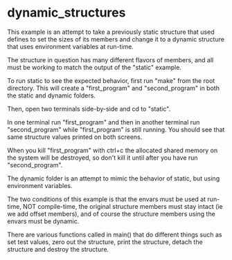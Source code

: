 # dynamic_structures

This example is an attempt to take a previously static structure that used defines to set the sizes of its members and change it to a dynamic structure that uses environment variables at run-time.

The structure in question has many different flavors of members, and all must be working to match the output of the "static" example.

To run static to see the expected behavior, first run "make" from the root directory. This will create a "first_program" and "second_program" in both the static and dynamic folders.

Then, open two terminals side-by-side and cd to "static".

In one terminal run "first_program" and then in another terminal run "second_program" while "first_program" is still running. You should see that same structure values printed on both screens.

When you kill "first_program" with ctrl+c the allocated shared memory on the system will be destroyed, so don't kill it until after you have run "second_program".

The dynamic folder is an attempt to mimic the behavior of static, but using environment variables.

The two conditions of this example is that the envars must be used at run-time, NOT compile-time, the original structure members must stay intact (ie we add offset members), and of course the structure members using the envars must be dynamic.

There are various functions called in main() that do different things such as set test values, zero out the structure, print the structure, detach the structure and destroy the structure.
